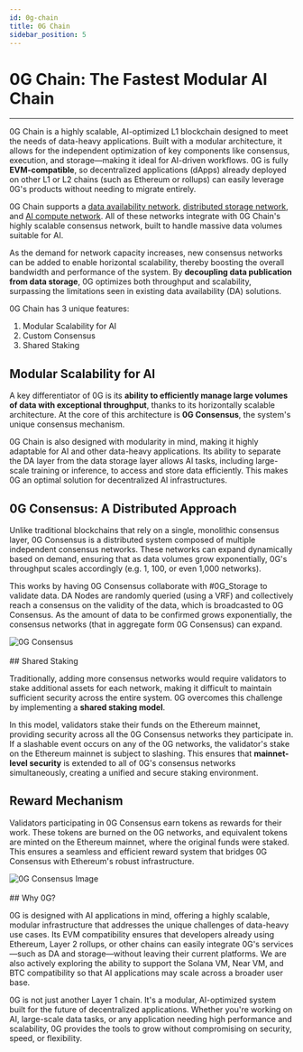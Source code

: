 ```yaml
---
id: 0g-chain
title: 0G Chain 
sidebar_position: 5
---
```


# 0G Chain: The Fastest Modular AI Chain
---

0G Chain is a highly scalable, AI-optimized L1 blockchain designed to meet the needs of data-heavy applications. Built with a modular architecture, it allows for the independent optimization of key components like consensus, execution, and storage—making it ideal for AI-driven workflows. 0G is fully **EVM-compatible**, so decentralized applications (dApps) already deployed on other L1 or L2 chains (such as Ethereum or rollups) can easily leverage 0G's products without needing to migrate entirely.

0G Chain supports a [data availability network](./da/0g-da.md), [distributed storage network](0g-storage.md), and [AI compute network](0g-compute.md). All of these networks integrate with 0G Chain's highly scalable consensus network, built to handle massive data volumes suitable for AI.

As the demand for network capacity increases, new consensus networks can be added to enable horizontal scalability, thereby boosting the overall bandwidth and performance of the system. By **decoupling data publication from data storage**, 0G optimizes both throughput and scalability, surpassing the limitations seen in existing data availability (DA) solutions.

0G Chain has 3 unique features:

1. Modular Scalability for AI
2. Custom Consensus
3. Shared Staking

## Modular Scalability for AI

A key differentiator of 0G is its **ability to efficiently manage large volumes of data with exceptional throughput**, thanks to its horizontally scalable architecture. At the core of this architecture is **0G Consensus**, the system's unique consensus mechanism.

0G Chain is also designed with modularity in mind, making it highly adaptable for AI and other data-heavy applications. Its ability to separate the DA layer from the data storage layer allows AI tasks, including large-scale training or inference, to access and store data efficiently. This makes 0G an optimal solution for decentralized AI infrastructures.

## 0G Consensus: A Distributed Approach

Unlike traditional blockchains that rely on a single, monolithic consensus layer, 0G Consensus is a distributed system composed of multiple independent consensus networks. These networks can expand dynamically based on demand, ensuring that as data volumes grow exponentially, 0G's throughput scales accordingly (e.g. 1, 100, or even 1,000 networks). 

This works by having 0G Consensus collaborate with #0G_Storage to validate data. DA Nodes are randomly queried (using a VRF) and collectively reach a consensus on the validity of the data, which is broadcasted to 0G Consensus. As the amount of data to be confirmed grows exponentially, the consensus networks (that in aggregate form 0G Consensus) can expand.  
<div style={{textAlign: 'center'}}>
  <img src="/img/broadcasted to 0G Consensus.png" alt="0G Consensus" style={{maxWidth: '100%'}} />
</div>
<br />
## Shared Staking

Traditionally, adding more consensus networks would require validators to stake additional assets for each network, making it difficult to maintain sufficient security across the entire system. 0G overcomes this challenge by implementing a **shared staking model**.

In this model, validators stake their funds on the Ethereum mainnet, providing security across all the 0G Consensus networks they participate in. If a slashable event occurs on any of the 0G networks, the validator's stake on the Ethereum mainnet is subject to slashing. This ensures that **mainnet-level security** is extended to all of 0G's consensus networks simultaneously, creating a unified and secure staking environment.

## Reward Mechanism

Validators participating in 0G Consensus earn tokens as rewards for their work. These tokens are burned on the 0G networks, and equivalent tokens are minted on the Ethereum mainnet, where the original funds were staked. This ensures a seamless and efficient reward system that bridges 0G Consensus with Ethereum's robust infrastructure.
<div style={{textAlign: 'center'}}>
  <img src="/img/0G Consensus.png" alt="0G Consensus Image" style={{maxWidth: '100%'}} />
</div>
<br />
## Why 0G?

0G is designed with AI applications in mind, offering a highly scalable, modular infrastructure that addresses the unique challenges of data-heavy use cases. Its EVM compatibility ensures that developers already using Ethereum, Layer 2 rollups, or other chains can easily integrate 0G's services—such as DA and storage—without leaving their current platforms. We are also actively exploring the ability to support the Solana VM, Near VM, and BTC compatibility so that AI applications may scale across a broader user base.

0G is not just another Layer 1 chain. It's a modular, AI-optimized system built for the future of decentralized applications. Whether you're working on AI, large-scale data tasks, or any application needing high performance and scalability, 0G provides the tools to grow without compromising on security, speed, or flexibility.
